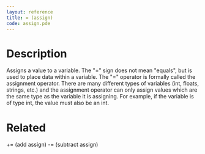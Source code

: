 ```yaml
---
layout: reference
title: = (assign)
code: assign.pde
---
```


# Description

Assigns a value to a variable. The "=" sign does not mean "equals", but is used to place data within a variable. The "=" operator is formally called the assignment operator. There are many different types of variables (int, floats, strings, etc.) and the assignment operator can only assign values which are the same type as the variable it is assigning. For example, if the variable is of type int, the value must also be an int.

# Related

+= (add assign)
-= (subtract assign)
